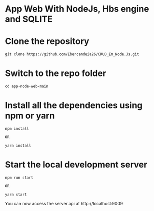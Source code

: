 # App Web With NodeJs, Hbs engine and SQLITE

# Clone the repository

    git clone https://github.com/Ebercandeia26/CRUD_Em_Node.Js.git

# Switch to the repo folder

    cd app-node-web-main

# Install all the dependencies using npm or yarn

    npm install

    OR

    yarn install

# Start the local development server

    npm run start

    OR

    yarn start

You can now access the server api at http://localhost:9009
